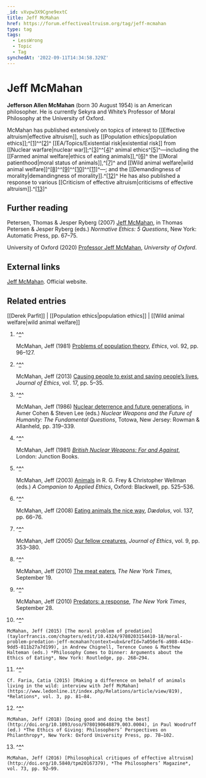 ```yaml
---
_id: vXvpw3X9Cgne9extC
title: Jeff McMahan
href: https://forum.effectivealtruism.org/tag/jeff-mcmahan
type: tag
tags:
  - LessWrong
  - Topic
  - Tag
synchedAt: '2022-09-11T14:34:58.329Z'
---
```

# Jeff McMahan

**Jefferson Allen McMahan** (born 30 August 1954) is an American philosopher. He is currently Sekyra and White’s Professor of Moral Philosophy at the University of Oxford.

McMahan has published extensively on topics of interest to [[Effective altruism|effective altruism]], such as [[Population ethics|population ethics]];^[\[1\]](#fnj2rm6yr1zt)^^[\[2\]](#fn1ws8v7ernn)^ [[EA/Topics/Existential risk|existential risk]] from [[Nuclear warfare|nuclear war]];^[\[3\]](#fn8cq3ds3kbii)^^[\[4\]](#fnqp2tphimr7f)^ animal ethics^[\[5\]](#fnfxljrwf970a)^—including the [[Farmed animal welfare|ethics of eating animals]],^[\[6\]](#fnvdt6l3g50al)^ the [[Moral patienthood|moral status of animals]],^[\[7\]](#fnd42mxs1atrp)^ and [[Wild animal welfare|wild animal welfare]]^[\[8\]](#fnk5npm3pgqog)^^[\[9\]](#fnujos1dzad2c)^^[\[10\]](#fny03s3vkjp)^^[\[11\]](#fns7mhsjii1gm)^—; and the [[Demandingness of morality|demandingness of morality]].^[\[12\]](#fn3knomd40tap)^ He has also published a response to various [[Criticism of effective altruism|criticisms of effective altruism]].^[\[13\]](#fnmp9o8v18kpi)^

Further reading
---------------

Petersen, Thomas & Jesper Ryberg (2007) [Jeff McMahan](https://en.wikipedia.org/wiki/Special:BookSources/9788792130006), in Thomas Petersen & Jesper Ryberg (eds.) *Normative Ethics: 5 Questions*, New York: Automatic Press, pp. 67–75.

University of Oxford (2020) [Professor Jeff McMahan](https://www.ox.ac.uk/research/research-in-conversation/how-live-happy-life/professor-jeff-mcmahan), *University of Oxford*.

External links
--------------

[Jeff McMahan](https://www.philosophy.ox.ac.uk/people/jeff-mcmahan). Official website.

Related entries
---------------

[[Derek Parfit]] | [[Population ethics|population ethics]] | [[Wild animal welfare|wild animal welfare]]

1.  ^**[^](#fnrefj2rm6yr1zt)**^
    
    McMahan, Jeff (1981) [Problems of population theory](http://doi.org/10.1086/292301), *Ethics*, vol. 92, pp. 96–127.
    
2.  ^**[^](#fnref1ws8v7ernn)**^
    
    McMahan, Jeff (2013) [Causing people to exist and saving people’s lives](http://doi.org/10.1007/s10892-012-9139-1), *Journal of Ethics*, vol. 17, pp. 5–35.
    
3.  ^**[^](#fnref8cq3ds3kbii)**^
    
    McMahan, Jeff (1986) [Nuclear deterrence and future generations](https://en.wikipedia.org/wiki/Special:BookSources/9780847672585), in Avner Cohen & Steven Lee (eds.) *Nuclear Weapons and the Future of Humanity: The Fundamental Questions*, Totowa, New Jersey: Rowman & Allanheld, pp. 319–339.
    
4.  ^**[^](#fnrefqp2tphimr7f)**^
    
    McMahan, Jeff (1981) [*British Nuclear Weapons: For and Against*](https://en.wikipedia.org/wiki/Special:BookSources/9780862450496), London: Junction Books.
    
5.  ^**[^](#fnreffxljrwf970a)**^
    
    McMahan, Jeff (2003) [Animals](https://en.wikipedia.org/wiki/Special:BookSources/9781557865946) in R. G. Frey & Christopher Wellman (eds.) *A Companion to Applied Ethics*, Oxford: Blackwell, pp. 525–536.
    
6.  ^**[^](#fnrefvdt6l3g50al)**^
    
    McMahan, Jeff (2008) [Eating animals the nice way](http://doi.org/10.1162/daed.2008.137.1.66), *Dædalus*, vol. 137, pp. 66–76.
    
7.  ^**[^](#fnrefd42mxs1atrp)**^
    
    McMahan, Jeff (2005) [Our fellow creatures](http://doi.org/10.1007/s10892-005-3512-2), *Journal of Ethics*, vol. 9, pp. 353–380.
    
8.  ^**[^](#fnrefk5npm3pgqog)**^
    
    McMahan, Jeff (2010) [The meat eaters](http://opinionator.blogs.nytimes.com/2010/09/19/the-meat-eaters/), *The New York Times*, September 19.
    
9.  ^**[^](#fnrefujos1dzad2c)**^
    
    McMahan, Jeff (2010) [Predators: a response](http://opinionator.blogs.nytimes.com/2010/09/28/predators-a-response/), *The New York Times*, September 28.
    
10.  ^**[^](#fnrefy03s3vkjp)**^
    
    McMahan, Jeff (2015) [The moral problem of predation](taylorfrancis.com/chapters/edit/10.4324/9780203154410-18/moral-problem-predation-jeff-mcmahan?context=ubx&refId=7a056ef6-a988-443e-9dd5-811b27a7d199), in Andrew Chignell, Terence Cuneo & Matthew Halteman (eds.) *Philosophy Comes to Dinner: Arguments about the Ethics of Eating*, New York: Routledge, pp. 268–294.
    
11.  ^**[^](#fnrefs7mhsjii1gm)**^
    
    Cf. Faria, Catia (2015) [Making a difference on behalf of animals living in the wild: interview with Jeff McMahan](https://www.ledonline.it/index.php/Relations/article/view/819), *Relations*, vol. 3, pp. 81–84.
    
12.  ^**[^](#fnref3knomd40tap)**^
    
    McMahan, Jeff (2018) [Doing good and doing the best](http://doi.org/10.1093/oso/9780190648879.003.0004), in Paul Woodruff (ed.) *The Ethics of Giving: Philosophers’ Perspectives on Philanthropy*, New York: Oxford University Press, pp. 78–102.
    
13.  ^**[^](#fnrefmp9o8v18kpi)**^
    
    McMahan, Jeff (2016) [Philosophical critiques of effective altruism](http://doi.org/10.5840/tpm20167379), *The Philosophers’ Magazine*, vol. 73, pp. 92–99.